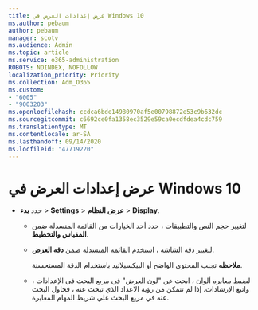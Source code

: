 ```yaml
---
title: عرض إعدادات العرض في Windows 10
ms.author: pebaum
author: pebaum
manager: scotv
ms.audience: Admin
ms.topic: article
ms.service: o365-administration
ROBOTS: NOINDEX, NOFOLLOW
localization_priority: Priority
ms.collection: Adm_O365
ms.custom:
- "6005"
- "9003203"
ms.openlocfilehash: ccdca6bde14980970af5e00798872e53c9b632dc
ms.sourcegitcommit: c6692ce0fa1358ec3529e59ca0ecdfdea4cdc759
ms.translationtype: MT
ms.contentlocale: ar-SA
ms.lasthandoff: 09/14/2020
ms.locfileid: "47719220"
---
```

# <a name="view-display-settings-in-windows-10"></a>عرض إعدادات العرض في Windows 10

- حدد **بدء**   >  **Settings**   >  **عرض النظام**  >  **Display**.
    -  لتغيير حجم النص والتطبيقات ، حدد أحد الخيارات من القائمة المنسدلة ضمن  **المقياس والتخطيط**.
    - لتغيير دقه الشاشة ، استخدم القائمة المنسدلة ضمن **دقه العرض**.
     
      **ملاحظه** تجنب المحتوي الواضح أو البيكسيلاتيد باستخدام الدقة المستحسنة.
    - لضبط معايره ألوان ، ابحث عن "لون العرض" في مربع البحث في الإعدادات ، واتبع الإرشادات. إذا لم تتمكن من رؤية الاعداد الذي تبحث عنه ، فحاول البحث عنه في مربع البحث علي شريط المهام المعايرة.